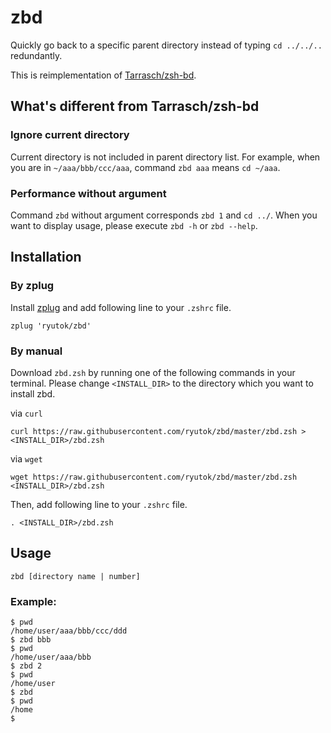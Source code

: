 # zbd
Quickly go back to a specific parent directory instead of typing `cd ../../..` redundantly.

This is reimplementation of [Tarrasch/zsh-bd](https://github.com/Tarrasch/zsh-bd).


## What's different from Tarrasch/zsh-bd
### Ignore current directory
Current directory is not included in parent directory list.
For example, when you are in `~/aaa/bbb/ccc/aaa`, command `zbd aaa` means `cd ~/aaa`.

### Performance without argument
Command `zbd` without argument corresponds `zbd 1` and `cd ../`.
When you want to display usage, please execute `zbd -h` or `zbd --help`.


## Installation
### By zplug
Install [zplug](https://github.com/zplug/zplug) and add following line to your `.zshrc` file.

    zplug 'ryutok/zbd'

### By manual
Download `zbd.zsh` by running one of the following commands in your terminal.
Please change `<INSTALL_DIR>` to the directory which you want to install zbd.

via `curl`

    curl https://raw.githubusercontent.com/ryutok/zbd/master/zbd.zsh > <INSTALL_DIR>/zbd.zsh

via `wget`

    wget https://raw.githubusercontent.com/ryutok/zbd/master/zbd.zsh <INSTALL_DIR>/zbd.zsh

Then, add following line to your `.zshrc` file.

    . <INSTALL_DIR>/zbd.zsh


## Usage

    zbd [directory name | number]

### Example:

    $ pwd
    /home/user/aaa/bbb/ccc/ddd
    $ zbd bbb
    $ pwd
    /home/user/aaa/bbb
    $ zbd 2
    $ pwd
    /home/user
    $ zbd
    $ pwd
    /home
    $
